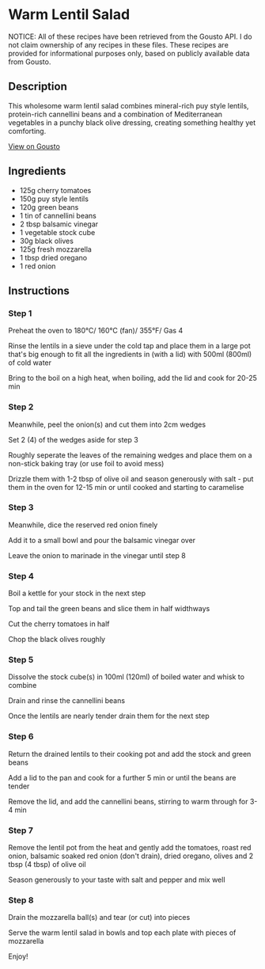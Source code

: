 # Warm Lentil Salad

NOTICE: All of these recipes have been retrieved from the Gousto API. I do not claim ownership of any recipes in these files. These recipes are provided for informational purposes only, based on publicly available data from Gousto.

## Description

This wholesome warm lentil salad combines mineral-rich puy style lentils, protein-rich cannellini beans and a combination of Mediterranean vegetables in a punchy black olive dressing, creating something healthy yet comforting. 

[View on Gousto](https://www.gousto.co.uk/recipes/cookbook/warm-lentil-salad)

## Ingredients

- 125g cherry tomatoes
- 150g puy style lentils
- 120g green beans
- 1 tin of cannellini beans
- 2 tbsp balsamic vinegar
- 1 vegetable stock cube
- 30g black olives
- 125g fresh mozzarella
- 1 tbsp dried oregano
- 1 red onion

## Instructions


### Step 1

Preheat the oven to 180&deg;C/ 160&deg;C (fan)/ 355&deg;F/ Gas 4


Rinse the lentils in a sieve under the cold tap and place them in a large pot that's big enough to fit all the ingredients in (with a lid) with 500ml <span class="text-danger">(800ml)</span> of cold water


Bring to the boil on a high heat, when boiling, add the lid and cook for 20-25 min&nbsp;


### Step 2

Meanwhile, peel the onion<span class="text-danger">(s)</span> and cut them into 2cm wedges


Set 2 <span class="text-danger">(4)</span> of the wedges aside for step 3


Roughly seperate the leaves of the remaining wedges and place them on a non-stick baking tray (or use foil to avoid mess)&nbsp;


Drizzle them with 1-2 tbsp of olive oil and season generously with salt - put them in the oven for 12-15 min or until cooked and starting to caramelise


### Step 3

Meanwhile, dice the reserved red onion finely


Add it to a small bowl and pour the balsamic vinegar over


Leave the onion to marinade in the vinegar until step 8


### Step 4

Boil a kettle for your stock in the next step


Top and tail the green beans and slice them in half widthways


Cut the cherry tomatoes in half


Chop the black olives roughly&nbsp;


### Step 5

Dissolve the stock cube<span class="text-danger">(s)</span> in 100ml <span class="text-danger">(120ml)</span> of boiled water and whisk to combine


Drain and rinse the cannellini beans&nbsp;


Once the lentils are nearly tender drain them for the next step


### Step 6

Return the drained lentils to their cooking pot and add the stock and green beans


Add a lid to the pan and cook for a further 5 min or until the beans are tender


Remove the lid, and add the cannellini beans, stirring to warm through for 3-4 min


### Step 7

Remove the lentil pot from the heat and gently add the tomatoes, roast red onion, balsamic soaked red onion (don't drain), dried oregano, olives and 2 tbsp <span class="text-danger">(4 tbsp)</span> of olive oil


Season generously to your taste with salt and pepper and mix well

### Step 8

Drain the mozzarella ball<span class="text-danger">(s)</span> and tear (or cut) into pieces


Serve the warm lentil salad in bowls and top each plate with pieces of mozzarella


Enjoy!

